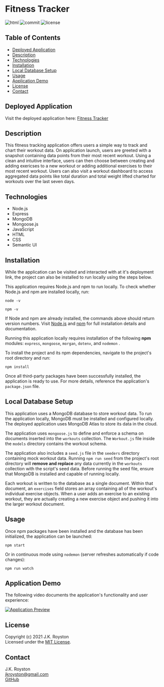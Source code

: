 # Fitness Tracker

![html](https://img.shields.io/github/languages/top/jxhnkndl/workout-tracker?style=plastic)
![commit](https://img.shields.io/github/last-commit/jxhnkndl/workout-tracker?style=plastic)
![license](https://img.shields.io/static/v1?label=license&message=MIT&color=orange&style=plastic)


## Table of Contents
* [Deployed Application](#deployed-application)
* [Description](#description)
* [Technologies](#technologies)
* [Installation](#installation)
* [Local Database Setup](#local-database-setup)
* [Usage](#usage)
* [Application Demo](#application-demo)
* [License](#license)
* [Contact](#contact)


## Deployed Application
Visit the deployed application here: [Fitness Tracker](https://powerful-retreat-22028.herokuapp.com/)


## Description
This fitness tracking application offers users a simple way to track and chart their workout data. On application launch, users are greeted with a snapshot containing data points from their most recent workout. Using a clean and intuitive interface, users can then choose between creating and adding exericses to a new workout or adding additional exercises to their most recent workout. Users can also visit a workout dashboard to access aggregated data points like total duration and total weight lifted charted for workouts over the last seven days. 


## Technologies
* Node.js
* Express
* MongoDB
* Mongoose.js
* JavaScript
* HTML
* CSS
* Semantic UI


## Installation
While the application can be visited and interacted with at it's deployment link, the project can also be installed to run locally using the steps below.  

This application requires Node.js and npm to run locally. To check whether Node.js and npm are installed locally, run:
```
node -v
```
```
npm -v
```
If Node and npm are already installed, the commands above should return version numbers. Visit [Node.js](http://www.nodejs.org/) and [npm](https://docs.npmjs.com/downloading-and-installing-node-js-and-npm) for full installation details and documentation.  

Running this application locally requires installation of the following **npm** modules: `express`, `mongoose`, `morgan`, `dotenv`, and `nodemon` . 

To install the project and its npm dependencies, navigate to the project's root directory and run:
```
npm install
```
Once all third-party packages have been successfully installed, the application is ready to use. For more details, reference the application's `package.json` file.


## Local Database Setup

This application uses a MongoDB database to store workout data. To run the application locally, MongoDB must be installed and configured locally. The deployed application uses MongoDB Atlas to store its data in the cloud.

The application uses `mongoose.js` to define and enforce a schema on documents inserted into the `workouts` collection. The `Workout.js` file inside the `models` directory contains the workout schema.

The application also includes a `seed.js` file in the `seeders` directory containing mock workout data. Running `npm run seed` from the project's root directory will **remove and replace** any data currently in the `workouts` collection with the script's seed data. Before running the seed file, ensure that MongoDB is installed and capable of running locally.

Each workout is written to the database as a single document. Within that document, an `exercises` field stores an array containing all of the workout's individual exercise objects. When a user adds an exercise to an existing workout, they are actually creating a new exercise object and pushing it into the larger workout document.


## Usage
Once npm packages have been installed and the database has been initialized, the application can be launched:
```
npm start
```
Or in continuous mode using `nodemon` (server refreshes automatically if code changes):
```
npm run watch
```



## Application Demo
The following video documents the application's functionality and user experience:

[![Application Preview](assets/demo-gifs/fitness-tracker.gif)](https://drive.google.com/file/d/14bN4T-6zd9Ire8DTcj_6lJJeyHsDrWnW/view)


## License
Copyright (c) 2021 J.K. Royston  
Licensed under the [MIT License](https://opensource.org/licenses/MIT).


## Contact
J.K. Royston  
<jkroyston@gmail.com>  
[GitHub](https://www.github.com/jxhnkndl)